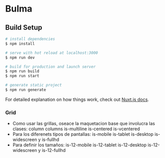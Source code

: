 # Bulma

## Build Setup

```bash
# install dependencies
$ npm install

# serve with hot reload at localhost:3000
$ npm run dev

# build for production and launch server
$ npm run build
$ npm run start

# generate static project
$ npm run generate
```

For detailed explanation on how things work, check out [Nuxt.js docs](https://nuxtjs.org).

### Grid

- Como usar las grillas, oseace la maquetacion base que involucra las clases: column columns is-multiline is-centered is-vcentered
- Para los diferenets tipos de pantallas: is-mobile is-tablet is-desktop is-widescreen y is-fullhd
- Para definir los tamaños: is-12-mobile is-12-tablet is-12-desktop is-12-widescreen y is-12-fullhd
